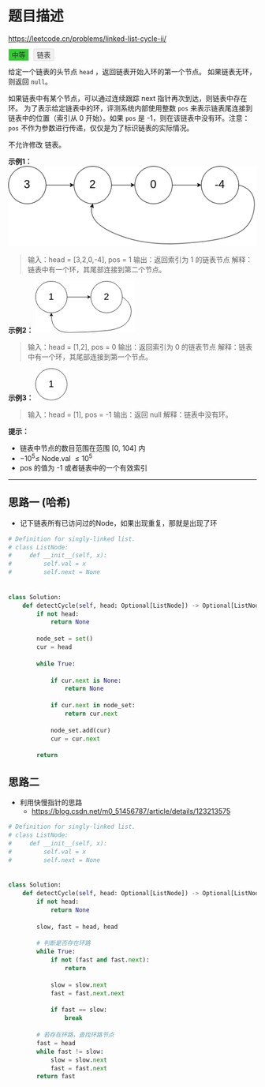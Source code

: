 # 题目描述
https://leetcode.cn/problems/linked-list-cycle-ii/ <br>

<!-- <span style="padding: 3px 6px; font-size: 14px; background-color: #FFD700; border: 1px solid #ddd; border-radius: 3px; color: #333; margin-right: 5px;">简单</span> -->
<!-- <span style="padding: 3px 6px; font-size: 14px; background-color: #FF4500; border: 1px solid #ddd; border-radius: 3px; color: #333; margin-right: 5px;">困难</span> -->
<div>
<span style="padding: 3px 6px; font-size: 14px; background-color: #32CD32; border: 1px solid #ddd; border-radius: 3px; color: #333; margin-right: 5px;">中等</span>
<span style="padding: 3px 6px; font-size: 14px; background-color: #f0f0f0; border: 1px solid #ddd; border-radius: 3px; color: #333; margin-right: 5px;">链表</span>
</div>

给定一个链表的头节点  `head` ，返回链表开始入环的第一个节点。 如果链表无环，则返回 `null`。

如果链表中有某个节点，可以通过连续跟踪 next 指针再次到达，则链表中存在环。 为了表示给定链表中的环，评测系统内部使用整数 `pos` 来表示链表尾连接到链表中的位置（索引从 0 开始）。如果 `pos` 是 -1，则在该链表中没有环。注意：`pos` 不作为参数进行传递，仅仅是为了标识链表的实际情况。

不允许修改 链表。

**示例1：**
![alt text](pic/142_exp1.png)
>输入：head = [3,2,0,-4], pos = 1
>输出：返回索引为 1 的链表节点
>解释：链表中有一个环，其尾部连接到第二个节点。

**示例2：**
![alt text](pic/142_exp2.png)
>输入：head = [1,2], pos = 0
>输出：返回索引为 0 的链表节点
>解释：链表中有一个环，其尾部连接到第一个节点。

**示例3：**
![alt text](pic/142_exp3.png)
>输入：head = [1], pos = -1
>输出：返回 null
>解释：链表中没有环。

**提示：**
- 链表中节点的数目范围在范围 [0, 104] 内
- $-10^5 \le$  Node.val $\le 10^5$
- pos 的值为 -1 或者链表中的一个有效索引
----

## 思路一 (哈希)
- 记下链表所有已访问过的Node，如果出现重复，那就是出现了环
>
```python
# Definition for singly-linked list.
# class ListNode:
#     def __init__(self, x):
#         self.val = x
#         self.next = None


class Solution:
    def detectCycle(self, head: Optional[ListNode]) -> Optional[ListNode]:
        if not head:
            return None

        node_set = set()
        cur = head

        while True:

            if cur.next is None:
                return None

            if cur.next in node_set:
                return cur.next

            node_set.add(cur)
            cur = cur.next

        return

```

## 思路二
- 利用快慢指针的思路
    - https://blog.csdn.net/m0_51456787/article/details/123213575
```Python
# Definition for singly-linked list.
# class ListNode:
#     def __init__(self, x):
#         self.val = x
#         self.next = None


class Solution:
    def detectCycle(self, head: Optional[ListNode]) -> Optional[ListNode]:
        if not head:
            return None

        slow, fast = head, head

        # 判断是否存在环路
        while True:
            if not (fast and fast.next):
                return

            slow = slow.next
            fast = fast.next.next

            if fast == slow:
                break

        # 若存在环路，查找环路节点
        fast = head
        while fast != slow:
            slow = slow.next
            fast = fast.next
        return fast
```